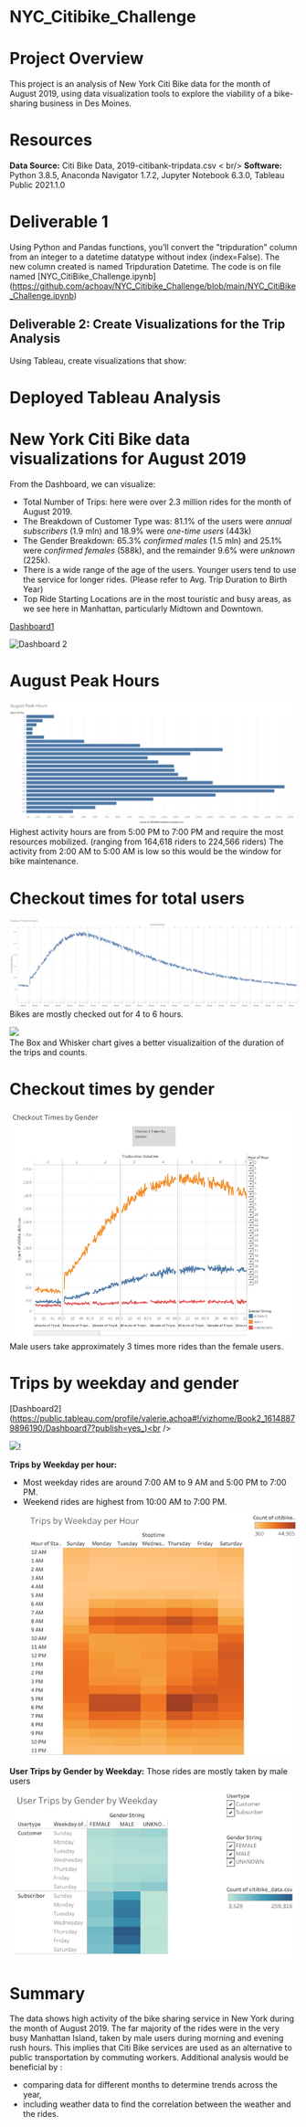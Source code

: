# NYC_Citibike_Challenge
# Project Overview
This project is an analysis of New York Citi Bike data for the month of August 2019, using data visualization tools to explore the viability of a bike-sharing business in Des Moines.

# Resources
**Data Source:** Citi Bike Data, 2019-citibank-tripdata.csv < br/>
**Software:** Python 3.8.5, Anaconda Navigator 1.7.2, Jupyter Notebook 6.3.0, Tableau Public 2021.1.0

# Deliverable 1
Using Python and Pandas functions, you’ll convert the "tripduration" column from an integer to a datetime datatype without index (index=False).  The new column created is named Tripduration Datetime. The code is on file named [NYC_CitiBike_Challenge.ipynb] (https://github.com/achoav/NYC_Citibike_Challenge/blob/main/NYC_CitiBike_Challenge.ipynb)

## Deliverable 2: Create Visualizations for the Trip Analysis
Using Tableau, create visualizations that show:


# Deployed Tableau Analysis

# New York Citi Bike data visualizations for August 2019

From the Dashboard, we can visualize:
* Total Number of Trips: here were over 2.3 million rides for the month of August 2019.
* The Breakdown of Customer Type was: 81.1% of the users were *annual subscribers* (1.9 mln) and 18.9% were *one-time users* (443k)
* The Gender Breakdown: 65.3% *confirmed males* (1.5 mln) and 25.1% were *confirmed females* (588k), and the remainder 9.6% were *unknown* (225k).
* There is a wide range of the age of the users. Younger users tend to use the service for longer rides. (Please refer to Avg. Trip Duration to Birth Year)
* Top Ride Starting Locations are in the most touristic and busy areas, as we see here in Manhattan, particularly Midtown and Downtown.

[Dashboard1](https://public.tableau.com/profile/valerie.achoa#!/vizhome/Book1_16172147335170/Dashboard2?publish=yes)

![Dashboard 2](https://user-images.githubusercontent.com/73545138/113393336-85754580-9364-11eb-83a7-2cab14dc53ad.png)


# August Peak Hours

![](/Images/August_Peak_Hours.png)<br />
Highest activity hours are from 5:00 PM to 7:00 PM and require the most resources mobilized. (ranging from 164,618 riders to 224,566 riders)
The activity from 2:00 AM to 5:00 AM is low so this would be the window for bike maintenance.

# Checkout times for total users
![](/Images/Checkout_Times_total_Users.png)
Bikes are mostly checked out for 4 to 6 hours.

<img src="https://user-images.githubusercontent.com/73545138/113394109-ac804700-9365-11eb-832c-85e05e269800.png" height=400><br />
The Box and Whisker chart gives a better visualizaition of the duration of the trips and counts.

# Checkout times by gender
![](/Images/Checkout_Times_Gender.png)<br />
Male users take approximately 3 times more rides than the female users.

# Trips by weekday and gender
[Dashboard2] (https://public.tableau.com/profile/valerie.achoa#!/vizhome/Book2_16148879896190/Dashboard7?publish=yes_)<br />

![](https://user-images.githubusercontent.com/73545138/113393343-873f0900-9364-11eb-99ef-de2d3a547b1d.png)!

**Trips by Weekday per hour:**
- Most weekday rides are around 7:00 AM to 9 AM and 5:00 PM to 7:00 PM.
- Weekend rides are highest from 10:00 AM to 7:00 PM.
![](/Images/Trips_Weekday_Hour.png)<br />

**User Trips by Gender by Weekday:**
Those rides are mostly taken by male users
![](/Images/Heat_Map_User_Trips_by_Gender.png)<br />

# Summary
The data shows high activity of the bike sharing service in New York during the month of August 2019.
The far majority of the rides were in the very busy Manhattan Island, taken by male users during morning and evening rush hours. This implies that Citi Bike services are used as an alternative to public transportation by commuting workers.
Additional analysis would be beneficial by :
- comparing data for different months to determine trends across the year,
- including weather data to find the correlation between the weather and the rides.
